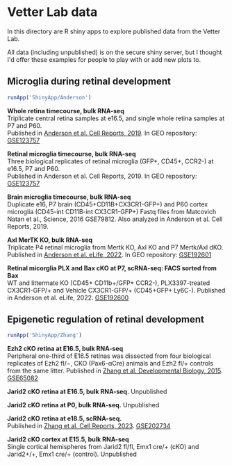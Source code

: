 # Vetter Lab data

In this directory are R shiny apps to explore published data from the Vetter Lab.

All data (including unpublished) is on the secure shiny server, but I thought I'd offer these examples for people to play with or add new plots to.

## Microglia during retinal development
``` r
runApp('ShinyApp/Anderson')
```
**Whole retina timecourse, bulk RNA-seq**  
Triplicate central retina samples at e16.5, and single whole retina samples at P7 and P60.  
Published in [Anderson et al. Cell Reports, 2019](%2210.1016/j.celrep.2019.04.062). In GEO repository: [GSE123757](https://www.ncbi.nlm.nih.gov/geo/query/acc.cgi?acc=GSE123757)

**Retinal microglia timecourse, bulk RNA-seq**  
Three biological replicates of retinal microglia (GFP+, CD45+, CCR2-) at e16.5, P7 and P60.  
Published in Anderson et al. Cell Reports, 2019. In GEO repository: [GSE123757](https://www.ncbi.nlm.nih.gov/geo/query/acc.cgi?acc=GSE123757)

**Brain microglia timecourse, bulk RNA-seq**  
Duplicate e16, P7 brain (CD45+CD11B+CX3CR1-GFP+) and P60 cortex microglia (CD45-int CD11B-int CX3CR1-GFP+)
Fastq files from Matcovich Natan et al., Science, 2016 GSE79812. Also analyzed in Anderson et al. Cell Reports, 2019.

**Axl MerTK KO, bulk RNA-seq**  
Triplicate P4 retinal microglia from Mertk KO, Axl KO and P7 Mertk/Axl dKO.  
Published in [Anderson et al. eLife, 2022](https://doi.org/10.7554/elife.76564). In GEO repository: [GSE192601](https://www.ncbi.nlm.nih.gov/geo/query/acc.cgi?acc=GSE192601)

**Retinal micorglia PLX and Bax cKO at P7, scRNA-seq: FACS sorted from Bax**  
WT and littermate KO (CD45+ CD11b+/GFP+ CCR2-), PLX3397-treated CX3CR1-GFP/+ and Vehicle CX3CR1-GFP/+ (CD45+GFP+ Ly6C-). 
Published in Anderson et al. eLife, 2022. [GSE192600](https://www.ncbi.nlm.nih.gov/geo/query/acc.cgi?acc=GSE192600)

## Epigenetic regulation of retinal development
```r
runApp('ShinyApp/Zhang')
```
**Ezh2 cKO retina at E16.5, bulk RNA-seq**  
Peripheral one-third of E16.5 retinas was dissected from four biological replicates of Ezh2 fl/−, CKO (Pax6-αCre) animals and Ezh2 fl/+ controls from the same litter. 
Published in [Zhang et al. Developmental Biology, 2015](https://doi.org/10.1016/j.ydbio.2015.05.010). [GSE65082](https://www.ncbi.nlm.nih.gov/geo/query/acc.cgi?acc=GSE65082)

**Jarid2 cKO retina at E16.5, bulk RNA-seq.** Unpublished

**Jarid2 cKO retina at P0, bulk RNA-seq.** Unpublished

**Jarid2 cKO retina at e18.5, scRNA-seq.**  
Published in [Zhang et al. Cell Reports, 2023](https://doi.org/10.1016/j.celrep.2023.112237). [GSE202734](https://www.ncbi.nlm.nih.gov/geo/query/acc.cgi?acc=GSE202734)

**Jarid2 cKO cortex at E15.5, bulk RNA-seq**  
Single cortical hemispheres from Jarid2 fl/fl, Emx1 cre/+ (cKO) and Jarid2+/+, Emx1 cre/+ (control).
Unpublished
